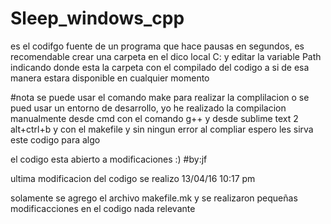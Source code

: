 # Sleep_windows_cpp

es el codifgo fuente de un programa que hace pausas en segundos, es recomendable crear una carpeta en el dico local C: y editar la variable Path indicando donde esta la carpeta con el compilado del codigo a si de esa manera estara disponible en cualquier momento 

#nota
se puede usar el comando make para realizar la complilacion o se pued usar un entorno de desarrollo, yo he realizado la compilacion manualmente desde cmd con el comando g++ y desde sublime text 2 alt+ctrl+b y con el makefile y sin ningun error al compliar espero les sirva este codigo para algo 

el codigo esta abierto a modificaciones :)
#by:jf


ultima modificacion del codigo se realizo 
13/04/16
10:17 pm

solamente se agrego el archivo makefile.mk y se realizaron pequeñas modificacciones en el codigo nada relevante 